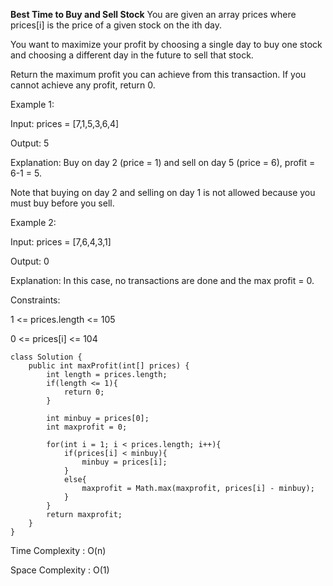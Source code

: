 **Best Time to Buy and Sell Stock**
You are given an array prices where prices[i] is the price of a given stock on the ith day.

You want to maximize your profit by choosing a single day to buy one stock and choosing a different day in the future to sell that stock.

Return the maximum profit you can achieve from this transaction. If you cannot achieve any profit, return 0.

Example 1:

Input: prices = [7,1,5,3,6,4]

Output: 5

Explanation: Buy on day 2 (price = 1) and sell on day 5 (price = 6), profit = 6-1 = 5.

Note that buying on day 2 and selling on day 1 is not allowed because you must buy before you sell.

Example 2:

Input: prices = [7,6,4,3,1]

Output: 0

Explanation: In this case, no transactions are done and the max profit = 0.
 
Constraints:

1 <= prices.length <= 105

0 <= prices[i] <= 104

```
class Solution {
    public int maxProfit(int[] prices) {
        int length = prices.length;
        if(length <= 1){
            return 0;
        }

        int minbuy = prices[0]; 
        int maxprofit = 0; 
        
        for(int i = 1; i < prices.length; i++){
            if(prices[i] < minbuy){
                minbuy = prices[i];
            }
            else{
                maxprofit = Math.max(maxprofit, prices[i] - minbuy);
            }
        }
        return maxprofit;
    }
}
```
Time Complexity : O(n)

Space Complexity : O(1)
